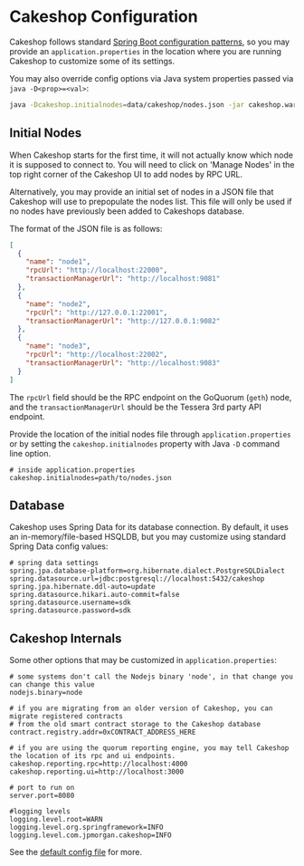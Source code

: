 # Cakeshop Configuration

Cakeshop follows standard [Spring Boot configuration patterns](https://docs.spring.io/spring-boot/docs/2.3.7.RELEASE/reference/html/spring-boot-features.html#boot-features-external-config), so you may provide an `application.properties` in the location where you are running Cakeshop to customize some of its settings.

You may also override config options via Java system properties passed via `java -D<prop>=<val>`:

```sh
java -Dcakeshop.initialnodes=data/cakeshop/nodes.json -jar cakeshop.war
```

## Initial Nodes

When Cakeshop starts for the first time, it will not actually know which node it is supposed to connect to. You will need to click on 'Manage Nodes' in the top right corner of the Cakeshop UI to add nodes by RPC URL.

Alternatively, you may provide an initial set of nodes in a JSON file that Cakeshop will use to prepopulate the nodes list. This file will only be used if no nodes have previously been added to Cakeshops database.

The format of the JSON file is as follows:

```json
[
  {
    "name": "node1",
    "rpcUrl": "http://localhost:22000",
    "transactionManagerUrl": "http://localhost:9081"
  },
  {
    "name": "node2",
    "rpcUrl": "http://127.0.0.1:22001",
    "transactionManagerUrl": "http://127.0.0.1:9082"
  },
  {
    "name": "node3",
    "rpcUrl": "http://localhost:22002",
    "transactionManagerUrl": "http://localhost:9083"
  }
]
```

The `rpcUrl` field should be the RPC endpoint on the GoQuorum (`geth`) node, and the `transactionManagerUrl` should be the Tessera 3rd party API endpoint.

Provide the location of the initial nodes file through `application.properties` or by setting the `cakeshop.initialnodes` property with Java `-D` command line option.

```properties
# inside application.properties
cakeshop.initialnodes=path/to/nodes.json
```

## Database

Cakeshop uses Spring Data for its database connection. By default, it uses an in-memory/file-based HSQLDB, but you may customize using standard Spring Data config values:

```properties
# spring data settings
spring.jpa.database-platform=org.hibernate.dialect.PostgreSQLDialect
spring.datasource.url=jdbc:postgresql://localhost:5432/cakeshop
spring.jpa.hibernate.ddl-auto=update
spring.datasource.hikari.auto-commit=false
spring.datasource.username=sdk
spring.datasource.password=sdk
```

## Cakeshop Internals

Some other options that may be customized in `application.properties`:

```properties
# some systems don't call the Nodejs binary 'node', in that change you can change this value
nodejs.binary=node

# if you are migrating from an older version of Cakeshop, you can migrate registered contracts
# from the old smart contract storage to the Cakeshop database
contract.registry.addr=0xCONTRACT_ADDRESS_HERE

# if you are using the quorum reporting engine, you may tell Cakeshop the location of its rpc and ui endpoints.
cakeshop.reporting.rpc=http://localhost:4000
cakeshop.reporting.ui=http://localhost:3000

# port to run on
server.port=8080

#logging levels
logging.level.root=WARN
logging.level.org.springframework=INFO
logging.level.com.jpmorgan.cakeshop=INFO
```

See the [default config file](https://github.com/ConsenSys/cakeshop/blob/master/cakeshop-api/src/main/resources/config/application.properties) for more.
